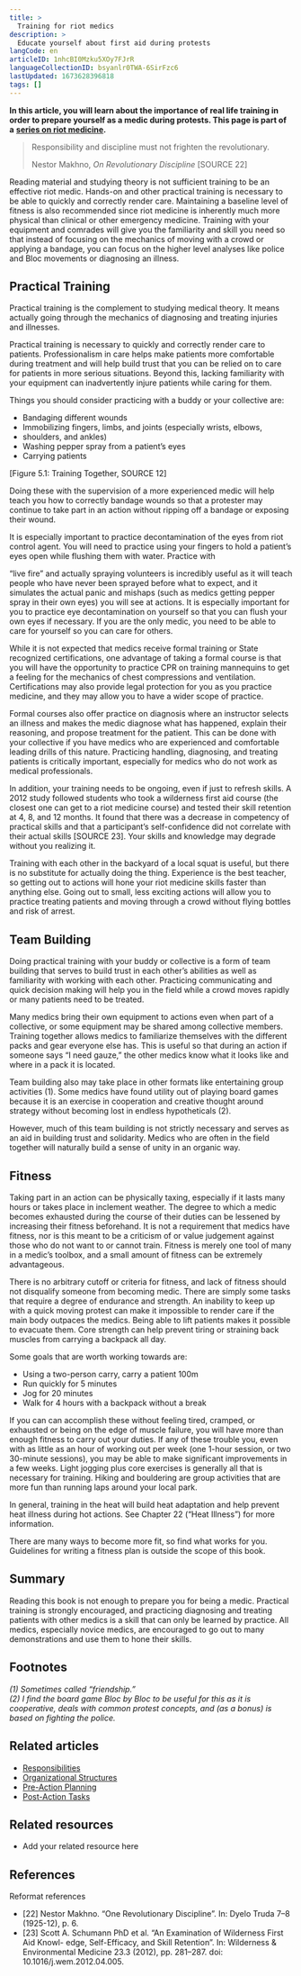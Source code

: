 ```yaml
---
title: >
  Training for riot medics
description: >
  Educate yourself about first aid during protests
langCode: en
articleID: 1nhcBI0Mzku5XOy7FJrR
languageCollectionID: bsyanlr0TWA-6SirFzc6
lastUpdated: 1673628396818
tags: []
---
```


**In this article, you will learn about the importance of real life training in order to prepare yourself as a medic during protests. This page is part of a** [**series on riot medicine**](/wellbeing/riot-medicine)**.**

> Responsibility and discipline must not frighten the revolutionary.
> 
> Nestor Makhno, _On Revolutionary Discipline_ \[SOURCE 22\]

Reading material and studying theory is not sufficient training to be an effective riot medic. Hands-on and other practical training is necessary to be able to quickly and correctly render care. Maintaining a baseline level of fitness is also recommended since riot medicine is inherently much more physical than clinical or other emergency medicine. Training with your equipment and comrades will give you the familiarity and skill you need so that instead of focusing on the mechanics of moving with a crowd or applying a bandage, you can focus on the higher level analyses like police and Bloc movements or diagnosing an illness.

## Practical Training

Practical training is the complement to studying medical theory. It means actually going through the mechanics of diagnosing and treating injuries and illnesses.

Practical training is necessary to quickly and correctly render care to patients. Professionalism in care helps make patients more comfortable during treatment and will help build trust that you can be relied on to care for patients in more serious situations. Beyond this, lacking familiarity with your equipment can inadvertently injure patients while caring for them.

Things you should consider practicing with a buddy or your collective are:

-   Bandaging different wounds
-   Immobilizing fingers, limbs, and joints (especially wrists, elbows,
-   shoulders, and ankles)
-   Washing pepper spray from a patient’s eyes
-   Carrying patients

\[Figure 5.1: Training Together, SOURCE 12\]

Doing these with the supervision of a more experienced medic will help teach you how to correctly bandage wounds so that a protester may continue to take part in an action without ripping off a bandage or exposing their wound.

It is especially important to practice decontamination of the eyes from riot control agent. You will need to practice using your fingers to hold a patient’s eyes open while flushing them with water. Practice with

“live fire” and actually spraying volunteers is incredibly useful as it will teach people who have never been sprayed before what to expect, and it simulates the actual panic and mishaps (such as medics getting pepper spray in their own eyes) you will see at actions. It is especially important for you to practice eye decontamination on yourself so that you can flush your own eyes if necessary. If you are the only medic, you need to be able to care for yourself so you can care for others.

While it is not expected that medics receive formal training or State recognized certifications, one advantage of taking a formal course is that you will have the opportunity to practice CPR on training mannequins to get a feeling for the mechanics of chest compressions and ventilation. Certifications may also provide legal protection for you as you practice medicine, and they may allow you to have a wider scope of practice.

Formal courses also offer practice on diagnosis where an instructor selects an illness and makes the medic diagnose what has happened, explain their reasoning, and propose treatment for the patient. This can be done with your collective if you have medics who are experienced and comfortable leading drills of this nature. Practicing handling, diagnosing, and treating patients is critically important, especially for medics who do not work as medical professionals.

In addition, your training needs to be ongoing, even if just to refresh skills. A 2012 study followed students who took a wilderness first aid course (the closest one can get to a riot medicine course) and tested their skill retention at 4, 8, and 12 months. It found that there was a decrease in competency of practical skills and that a participant’s self-confidence did not correlate with their actual skills \[SOURCE 23\]. Your skills and knowledge may degrade without you realizing it.

Training with each other in the backyard of a local squat is useful, but there is no substitute for actually doing the thing. Experience is the best teacher, so getting out to actions will hone your riot medicine skills faster than anything else. Going out to small, less exciting actions will allow you to practice treating patients and moving through a crowd without flying bottles and risk of arrest.

## Team Building

Doing practical training with your buddy or collective is a form of team building that serves to build trust in each other’s abilities as well as familiarity with working with each other. Practicing communicating and quick decision making will help you in the field while a crowd moves rapidly or many patients need to be treated.

Many medics bring their own equipment to actions even when part of a collective, or some equipment may be shared among collective members. Training together allows medics to familiarize themselves with the different packs and gear everyone else has. This is useful so that during an action if someone says “I need gauze,” the other medics know what it looks like and where in a pack it is located.

Team building also may take place in other formats like entertaining group activities (1). Some medics have found utility out of playing board games because it is an exercise in cooperation and creative thought around strategy without becoming lost in endless hypotheticals (2).

However, much of this team building is not strictly necessary and serves as an aid in building trust and solidarity. Medics who are often in the field together will naturally build a sense of unity in an organic way.

## Fitness

Taking part in an action can be physically taxing, especially if it lasts many hours or takes place in inclement weather. The degree to which a medic becomes exhausted during the course of their duties can be lessened by increasing their fitness beforehand. It is not a requirement that medics have fitness, nor is this meant to be a criticism of or value judgement against those who do not want to or cannot train. Fitness is merely one tool of many in a medic’s toolbox, and a small amount of fitness can be extremely advantageous.

There is no arbitrary cutoff or criteria for fitness, and lack of fitness should not disqualify someone from becoming medic. There are simply some tasks that require a degree of endurance and strength. An inability to keep up with a quick moving protest can make it impossible to render care if the main body outpaces the medics. Being able to lift patients makes it possible to evacuate them. Core strength can help prevent tiring or straining back muscles from carrying a backpack all day.

Some goals that are worth working towards are:

-   Using a two-person carry, carry a patient 100m
-   Run quickly for 5 minutes
-   Jog for 20 minutes
-   Walk for 4 hours with a backpack without a break

If you can can accomplish these without feeling tired, cramped, or exhausted or being on the edge of muscle failure, you will have more than enough fitness to carry out your duties. If any of these trouble you, even with as little as an hour of working out per week (one 1-hour session, or two 30-minute sessions), you may be able to make significant improvements in a few weeks. Light jogging plus core exercises is generally all that is necessary for training. Hiking and bouldering are group activities that are more fun than running laps around your local park.

In general, training in the heat will build heat adaptation and help prevent heat illness during hot actions. See Chapter 22 (“Heat Illness”) for more information.

There are many ways to become more fit, so find what works for you. Guidelines for writing a fitness plan is outside the scope of this book.

## Summary

Reading this book is not enough to prepare you for being a medic. Practical training is strongly encouraged, and practicing diagnosing and treating patients with other medics is a skill that can only be learned by practice. All medics, especially novice medics, are encouraged to go out to many demonstrations and use them to hone their skills.

## Footnotes

_(1) Sometimes called “friendship.”_  
_(2) I find the board game Bloc by Bloc to be useful for this as it is cooperative, deals with common protest concepts, and (as a bonus) is based on fighting the police._

## Related articles

-   [Responsibilities](/wellbeing/riot-medicine/responsibilities)
-   [Organizational Structures](/wellbeing/riot-medicine/organizational-structures)
-   [Pre-Action Planning](/wellbeing/riot-medicine/pre-action-planning)
-   [Post-Action Tasks](/wellbeing/riot-medicine/post-action-tasks)

## Related resources

-   Add your related resource here

## References

Reformat references

-   \[22\] Nestor Makhno. “One Revolutionary Discipline”. In: Dyelo Truda 7–8 (1925-12), p. 6.
-   \[23\] Scott A. Schumann PhD et al. “An Examination of Wilderness First Aid Knowl- edge, Self-Efficacy, and Skill Retention”. In: Wilderness & Environmental Medicine 23.3 (2012), pp. 281–287. doi: 10.1016/j.wem.2012.04.005.
